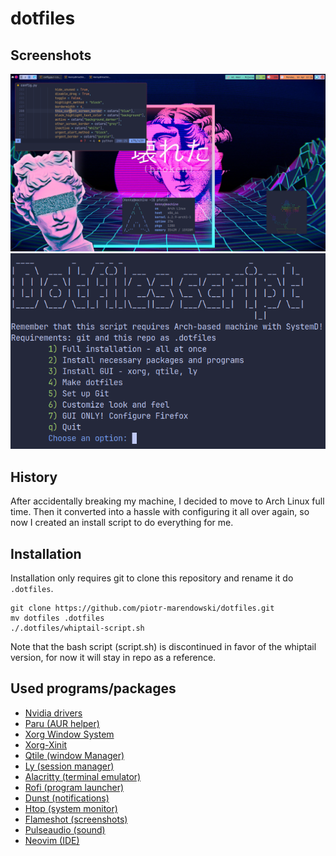 # dotfiles

## Screenshots
![desktop](/assets/screen1.png)
![script](/assets/script.png)

## History
After accidentally breaking my machine, I decided to move to Arch Linux full time.
Then it converted into a hassle with configuring it all over again, so now I created
an install script to do everything for me.

## Installation
Installation only requires git to clone this repository and rename it do `.dotfiles`.
```
git clone https://github.com/piotr-marendowski/dotfiles.git
mv dotfiles .dotfiles
./.dotfiles/whiptail-script.sh
```
Note that the bash script (script.sh) is discontinued in favor of the whiptail version, for now it will stay in repo
as a reference.

## Used programs/packages
- [Nvidia drivers](https://www.nvidia.com/en-us/drivers/unix/)
- [Paru (AUR helper)](https://github.com/Morganamilo/paru)
- [Xorg Window System](https://wiki.archlinux.org/title/Xorg)
- [Xorg-Xinit](https://wiki.archlinux.org/title/Xinit)
- [Qtile (window Manager)](http://www.qtile.org/)
- [Ly (session manager)](https://github.com/fairyglade/ly)
- [Alacritty (terminal emulator)](https://alacritty.org/)
- [Rofi (program launcher)](https://github.com/davatorium/rofi)
- [Dunst (notifications)](https://dunst-project.org/)
- [Htop (system monitor)](https://htop.dev/)
- [Flameshot (screenshots)](https://flameshot.org/)
- [Pulseaudio (sound)](https://www.freedesktop.org/wiki/Software/PulseAudio/)
- [Neovim (IDE)](https://neovim.io/)
